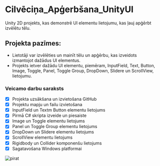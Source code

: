 # Cilvēciņa_Apģerbšana_UnityUI
Unity 2D projekts, kas demonstrē UI elementu lietojumu, kas ļauj apģērbt izvēlētu tēlu.

## Projekta pazīmes:
   - Lietotāji var izvēlēties un mainīt tēlu un apģērbu, kas izveidots izmantojot dažādus UI elementus.
   - Projekts ietver dažādu UI elementu, piemēram, InputField, Text, Button, Image, Toggle, Panel, Toggle Group, DropDown, Slidere un ScrollView, lietojumu.

### Veicamo darbu saraksts
- [x] Projekta uzsākšana un izvietošana GitHub
- [x] Projektu mapju un failu izvietošana
- [x] InputField un Textm Button elementu lietojums
- [x] Pirmā C# skripta izveide un piesaiste
- [x] Image un Toggle elementu lietojums
- [x] Panel un Toggle Group elementu lietojums
- [x] DropDown un Slidere elementu lietojums
- [x] ScrollView elementu lietojums
- [x] Rigidbody un Collider komponenšu lietojums
- [x] Sagatavošana Windows platformai

![pirat](https://github.com/EdmundsZaneribs/Cilvecina_Apgerbsana_UnityUI/assets/165994174/e62ff0d5-f147-416e-a7b6-8a3409594e89)
